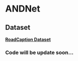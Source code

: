# ANDNet
## Dataset
<b><a href="https://drive.google.com/drive/folders/1iYf_hbpIIScubZBuUJhSQc5jDhsmYbdI?usp=sharing">RoadCaption Dataset</a> <b>
### Code will be update soon...
